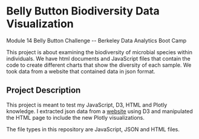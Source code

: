 # Belly Button Biodiversity Data Visualization
Module 14 Belly Button Challenge -- Berkeley Data Analytics Boot Camp

This project is about examining the biodiversity of microbial species within individuals. We have html documents and JavaScript files that contain the code to create different charts that show the diversity of each sample. We took data from a website that contained data in json format.

## Project Description
This project is meant to test my JavaScript, D3, HTML and Plotly knowledge. I extracted json data from a [website](https://2u-data-curriculum-team.s3.amazonaws.com/dataviz-classroom/v1.1/14-Interactive-Web-Visualizations/02-Homework/samples.json) using D3 and manipulated the HTML page to include the new Plotly visualizations. 

The file types in this repository are JavaScript, JSON and HTML files.
